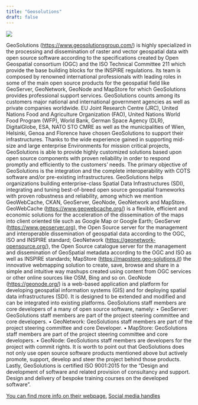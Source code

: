```yaml
---
title: "Geosolutions"
draft: false
---
```


![](/images/sponsor/GeoSolutions.png)

GeoSolutions (https://www.geosolutionsgroup.com/) is highly specialized in the processing and dissemination of raster and vector geospatial data with open source software according to the specifications created by Open Geospatial consortium (OGC) and the ISO Technical Committee 211 which provide the base building blocks for the INSPIRE regulations. Its team is composed by renowned international professionals with leading roles in some of the main open source products for the geospatial field like GeoServer, GeoNetwork, GeoNode and MapStore for which GeoSolutions provides professional support services.
GeoSolutions counts among its customers major national and international government agencies as well as private companies worldwide. EU Joint Research Centre (JRC), United Nations Food and Agriculture Organization (FAO), United Nations World Food Program (WFP), World Bank, German Space Agency (DLR), DigitalGlobe, ESA, NATO STO CMRE as well as the municipalities of Wien, Helsinki, Genoa and Florence have chosen GeoSolutions to support their infrastructures. Thanks to the wide experience gained in supporting mid-size and large enterprise Environments for mission critical projects, GeoSolutions is able to provide highly customized solutions based upon open source components with proven reliability in order to respond promptly and efficiently to the customers’ needs. The primary objective of GeoSolutions is the integration and the complete interoperability with COTS software and/or pre-existing infrastructures.
GeoSolutions helps organizations building enterprise-class Spatial Data Infrastructures (SDI), integrating and tuning best-of-breed open source geospatial frameworks with proven robustness and reliability, among which we mention GeoWebCache, CKAN, GeoServer, GeoNode, GeoNetwork and MapStore.
GeoWebCache (https://www.geowebcache.org/) is a flexible, efficient and economic solutions for the acceleration of the dissemination of the maps into client oriented tile such as Google Map or Google Earth; GeoServer (https://www.geoserver.org), the Open Source server for the management and interoperable dissemination of geospatial data according to the OGC, ISO and INSPIRE standard; GeoNetwork (https://geonetwork-opensource.org/), the Open Source catalogue server for the management and dissemination of GeoSpatial metadata according to the OGC and ISO as well as INSPIRE standards; MapStore (https://mapstore.geo-solutions.it) the innovative webmapping solution to create, save, browse and share in a simple and intuitive way mashups created using content from OGC services or other online sources like OSM, Bing and so on. GeoNode (https://geonode.org/) is a web-based application and platform for developing geospatial information systems (GIS) and for deploying spatial data infrastructures (SDI). It is designed to be extended and modified and can be integrated into existing platforms.
GeoSolutions staff members are core developers of a many of open source software, namely:
• GeoServer: GeoSolutions staff members are part of the project steering committee and core developers.
• GeoNetwork: GeoSolutions staff members are part of the project steering committee and core Developer.
• MapStore: GeoSolutions staff members are part of the project steering committee and core developers.
• GeoNode: GeoSolutions staff members are developers for the project with commit rights.
It is worth to point out that GeoSolutions does not only use open source software products mentioned
above but actively promote, support, develop and steer the project behind those products.
Lastly, GeoSolutions is certified ISO 9001:2015 for the “Design and development of software and related provision of consultancy and support. Design and delivery of bespoke training courses on the developed software”.

[You can find more info on their webpage.](https://www.geosolutionsgroup.com/)
[Social media handles](https://twitter.com/geosolutions_it)

